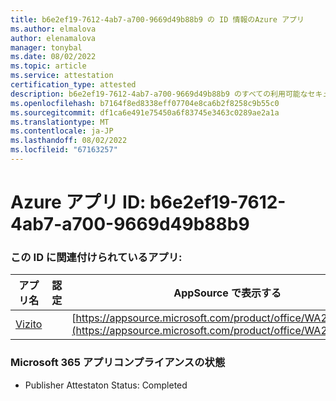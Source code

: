 ```yaml
---
title: b6e2ef19-7612-4ab7-a700-9669d49b88b9 の ID 情報のAzure アプリ
ms.author: elmalova
author: elenamalova
manager: tonybal
ms.date: 08/02/2022
ms.topic: article
ms.service: attestation
certification_type: attested
description: b6e2ef19-7612-4ab7-a700-9669d49b88b9 のすべての利用可能なセキュリティとコンプライアンス情報。
ms.openlocfilehash: b7164f8ed8338eff07704e8ca6b2f8258c9b55c0
ms.sourcegitcommit: df1ca6e491e75450a6f83745e3463c0289ae2a1a
ms.translationtype: MT
ms.contentlocale: ja-JP
ms.lasthandoff: 08/02/2022
ms.locfileid: "67163257"
---
```

# <a name="azure-app-id-b6e2ef19-7612-4ab7-a700-9669d49b88b9"></a>Azure アプリ ID: b6e2ef19-7612-4ab7-a700-9669d49b88b9


### <a name="apps-associated-with-this-id"></a>この ID に関連付けられているアプリ:
| **アプリ名** | **認定** | **AppSource で表示する** |
|--------------|---------------|-----------------------|
| [Vizito](../forward/WA200003170.md) |  | [https://appsource.microsoft.com/product/office/WA200003170](https://appsource.microsoft.com/product/office/WA200003170) |

### <a name="microsoft-365-app-compliance-status"></a>Microsoft 365 アプリコンプライアンスの状態
- Publisher Attestaton Status: Completed
